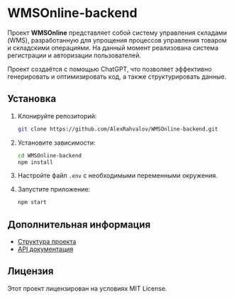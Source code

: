 # WMSOnline-backend
Проект **WMSOnline** представляет собой систему управления складами (WMS), разработанную для упрощения процессов управления товаром и складскими операциями. На данный момент реализована система регистрации и авторизации пользователей.

Проект создаётся с помощью ChatGPT, что позволяет эффективно генерировать и оптимизировать код, а также структурировать данные.

## Установка

1. Клонируйте репозиторий:
   ```bash
   git clone https://github.com/AlexRahvalov/WMSOnline-backend.git
   ```
2. Установите зависимости:
   ```bash
   cd WMSOnline-backend
   npm install
   ```

3. Настройте файл `.env` с необходимыми переменными окружения.

4. Запустите приложение:
   ```bash
   npm start
   ```

## Дополнительная информация
- [Структура проекта](https://github.com/AlexRahvalov/WMSOnline-backend/wiki/%D0%A1%D1%82%D1%83%D1%80%D0%BA%D1%82%D1%83%D1%80%D0%B0-%D0%BF%D1%80%D0%BE%D0%B5%D0%BA%D1%82%D0%B0)
- [API документация](https://github.com/AlexRahvalov/WMSOnline-backend/wiki/API)

## Лицензия
Этот проект лицензирован на условиях MIT License.
